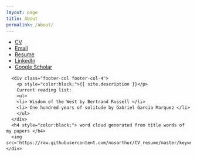 ```yaml
---
layout: page
title: About
permalink: /about/
---
```

  <div class="wrapper">
    <div class="footer-col-wrapper">
      <div class="footer-col footer-col-3">
        <ul class="social-media-list"> 
        <li><a href='https://rawgit.com/nosarthur/CV_resume/master/DongZHOU_CV.pdf'>CV</a> </li>
        <li><a href="mailto:{{ site.email }}">Email</a></li>
        <li><a href='https://rawgit.com/nosarthur/CV_resume/master/DongZHOU_resume.pdf'>Resume</a> </li>
        <li><a href="https://www.linkedin.com/in/dong-zhou-84252914">LinkedIn</a></li>
        <li><a href="http://scholar.google.com/citations?hl=en&user=9RcAQTUAAAAJ">Google Scholar</a></li>
        </ul>
      </div>

      <div class="footer-col footer-col-4">
        <p style="color:black;">{{ site.description }}</p>
        Current reading list:
        <ul>
        <li> Wisdom of the West by Bertrand Russell </li>
        <li> One hundred years of solitude by Gabriel Garcia Marquez </li>
        </ul>
      </div>
      <h4 style="color:black;"> word cloud generated from title words of my papers </h4>
      <img src='https://raw.githubusercontent.com/nosarthur/CV_resume/master/keywords/wordcloud.png'>
    </div>
  </div>


